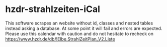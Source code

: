 # hzdr-strahlzeiten-iCal

This software scrapes an website without id, classes and nested tables
instead asking a database. At some point it will fail and errors are
expected. Please use this calendar with caution and do not hesitate to
recheck on  https://www.hzdr.de/db/!Elbe.StrahlZeitPlan_V2.Liste

